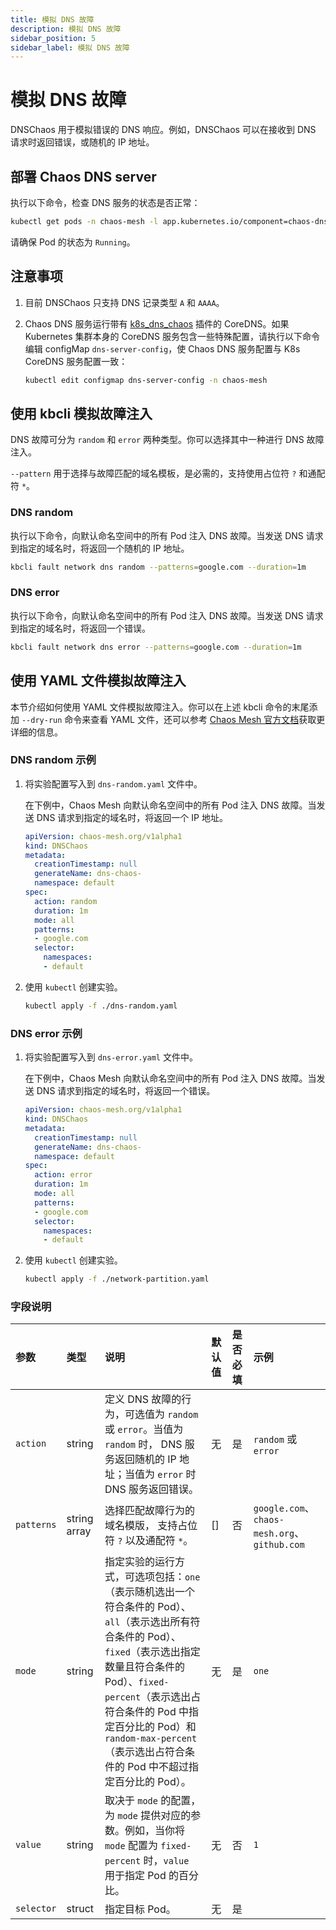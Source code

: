 ```yaml
---
title: 模拟 DNS 故障
description: 模拟 DNS 故障
sidebar_position: 5
sidebar_label: 模拟 DNS 故障
---
```


# 模拟 DNS 故障

DNSChaos 用于模拟错误的 DNS 响应。例如，DNSChaos 可以在接收到 DNS 请求时返回错误，或随机的 IP 地址。

## 部署 Chaos DNS server

执行以下命令，检查 DNS 服务的状态是否正常：

```bash
kubectl get pods -n chaos-mesh -l app.kubernetes.io/component=chaos-dns-server
```

请确保 Pod 的状态为 `Running`。

## 注意事项

1. 目前 DNSChaos 只支持 DNS 记录类型 `A` 和 `AAAA`。

2. Chaos DNS 服务运行带有 [k8s_dns_chaos](https://github.com/chaos-mesh/k8s_dns_chaos) 插件的 CoreDNS。如果 Kubernetes 集群本身的 CoreDNS 服务包含一些特殊配置，请执行以下命令编辑 configMap `dns-server-config`，使 Chaos DNS 服务配置与 K8s CoreDNS 服务配置一致：

    ```bash
    kubectl edit configmap dns-server-config -n chaos-mesh
    ```

## 使用 kbcli 模拟故障注入

DNS 故障可分为 `random` 和 `error` 两种类型。你可以选择其中一种进行 DNS 故障注入。

`--pattern` 用于选择与故障匹配的域名模板，是必需的，支持使用占位符 `?` 和通配符 `*`。

### DNS random

执行以下命令，向默认命名空间中的所有 Pod 注入 DNS 故障。当发送 DNS 请求到指定的域名时，将返回一个随机的 IP 地址。

```bash
kbcli fault network dns random --patterns=google.com --duration=1m
```

### DNS error

执行以下命令，向默认命名空间中的所有 Pod 注入 DNS 故障。当发送 DNS 请求到指定的域名时，将返回一个错误。

```bash
kbcli fault network dns error --patterns=google.com --duration=1m
```

## 使用 YAML 文件模拟故障注入

本节介绍如何使用 YAML 文件模拟故障注入。你可以在上述 kbcli 命令的末尾添加 `--dry-run` 命令来查看 YAML 文件，还可以参考 [Chaos Mesh 官方文档](https://chaos-mesh.org/zh/docs/next/simulate-dns-chaos-on-kubernetes/#使用-yaml-方式创建实验)获取更详细的信息。

### DNS random 示例

1. 将实验配置写入到 `dns-random.yaml` 文件中。

    在下例中，Chaos Mesh 向默认命名空间中的所有 Pod 注入 DNS 故障。当发送 DNS 请求到指定的域名时，将返回一个 IP 地址。

    ```yaml
    apiVersion: chaos-mesh.org/v1alpha1
    kind: DNSChaos
    metadata:
      creationTimestamp: null
      generateName: dns-chaos-
      namespace: default
    spec:
      action: random
      duration: 1m
      mode: all
      patterns:
      - google.com
      selector:
        namespaces:
        - default
    ```

2. 使用 `kubectl` 创建实验。

   ```bash
   kubectl apply -f ./dns-random.yaml
   ```

### DNS error 示例

1. 将实验配置写入到 `dns-error.yaml` 文件中。

    在下例中，Chaos Mesh 向默认命名空间中的所有 Pod 注入 DNS 故障。当发送 DNS 请求到指定的域名时，将返回一个错误。

    ```yaml
    apiVersion: chaos-mesh.org/v1alpha1
    kind: DNSChaos
    metadata:
      creationTimestamp: null
      generateName: dns-chaos-
      namespace: default
    spec:
      action: error
      duration: 1m
      mode: all
      patterns:
      - google.com
      selector:
        namespaces:
        - default
    ```

2. 使用 `kubectl` 创建实验。

   ```bash
   kubectl apply -f ./network-partition.yaml
   ```

### 字段说明

| 参数 | 类型 | 说明 | 默认值 | 是否必填 | 示例 |
| :-- | :-- | :-- | :-- | :-- | :-- |
| `action` | string | 定义 DNS 故障的行为，可选值为 `random` 或 `error`。当值为 `random` 时， DNS 服务返回随机的 IP 地址；当值为 `error` 时 DNS 服务返回错误。| 无 | 是 | `random` 或 `error` |
| `patterns` | string array  | 选择匹配故障行为的域名模版， 支持占位符 `?` 以及通配符 `*`。 | [] | 否 | `google.com`、`chaos-mesh.org`、`github.com` |
| `mode` | string | 指定实验的运行方式，可选项包括：`one`（表示随机选出一个符合条件的 Pod）、`all`（表示选出所有符合条件的 Pod）、`fixed`（表示选出指定数量且符合条件的 Pod）、`fixed-percent`（表示选出占符合条件的 Pod 中指定百分比的 Pod）和 `random-max-percent`（表示选出占符合条件的 Pod 中不超过指定百分比的 Pod）。 | 无 | 是 | `one` |
| `value` | string | 取决于 `mode` 的配置，为 `mode` 提供对应的参数。例如，当你将 `mode` 配置为 `fixed-percent` 时，`value` 用于指定 Pod 的百分比。 | 无 | 否 | `1` |
| `selector` | struct | 指定目标 Pod。| 无 | 是 |  |
